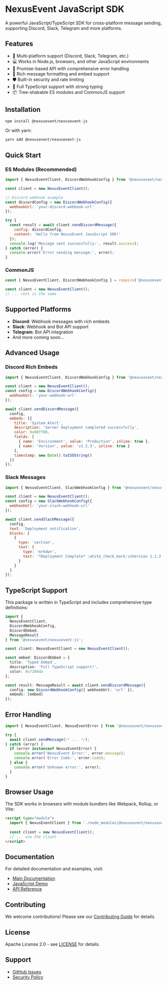 # NexusEvent JavaScript SDK

A powerful JavaScript/TypeScript SDK for cross-platform message sending, supporting Discord, Slack, Telegram and more platforms.

## Features

- 🚀 Multi-platform support (Discord, Slack, Telegram, etc.)
- 💻 Works in Node.js, browsers, and other JavaScript environments
- 🔄 Promise-based API with comprehensive error handling
- 🎨 Rich message formatting and embed support
- 🛡️ Built-in security and rate limiting
- 📝 Full TypeScript support with strong typing
- 📦 Tree-shakable ES modules and CommonJS support

## Installation

```bash
npm install @nexusevent/nexusevent-js
```

Or with yarn:

```bash
yarn add @nexusevent/nexusevent-js
```

## Quick Start

### ES Modules (Recommended)

```javascript
import { NexusEventClient, DiscordWebhookConfig } from '@nexusevent/nexusevent-js';

const client = new NexusEventClient();

// Discord webhook example
const discordConfig = new DiscordWebhookConfig({
  webhookUrl: 'your-discord-webhook-url'
});

try {
  const result = await client.sendDiscordMessage({
    config: discordConfig,
    content: 'Hello from NexusEvent JavaScript SDK!'
  });
  console.log('Message sent successfully:', result.success);
} catch (error) {
  console.error('Error sending message:', error);
}
```

### CommonJS

```javascript
const { NexusEventClient, DiscordWebhookConfig } = require('@nexusevent/nexusevent-js');

const client = new NexusEventClient();
// ... rest is the same
```

## Supported Platforms

- **Discord**: Webhook messages with rich embeds
- **Slack**: Webhook and Bot API support
- **Telegram**: Bot API integration
- And more coming soon...

## Advanced Usage

### Discord Rich Embeds

```javascript
import { NexusEventClient, DiscordWebhookConfig } from '@nexusevent/nexusevent-js';

const client = new NexusEventClient();
const config = new DiscordWebhookConfig({
  webhookUrl: 'your-webhook-url'
});

await client.sendDiscordMessage({
  config,
  embeds: [{
    title: 'System Alert',
    description: 'Server deployment completed successfully',
    color: 0x00ff00,
    fields: [
      { name: 'Environment', value: 'Production', inline: true },
      { name: 'Version', value: 'v1.2.3', inline: true }
    ],
    timestamp: new Date().toISOString()
  }]
});
```

### Slack Messages

```javascript
import { NexusEventClient, SlackWebhookConfig } from '@nexusevent/nexusevent-js';

const client = new NexusEventClient();
const config = new SlackWebhookConfig({
  webhookUrl: 'your-slack-webhook-url'
});

await client.sendSlackMessage({
  config,
  text: 'Deployment notification',
  blocks: [
    {
      type: 'section',
      text: {
        type: 'mrkdwn',
        text: '*Deployment Complete* :white_check_mark:\nVersion 1.2.3 is now live!'
      }
    }
  ]
});
```

## TypeScript Support

This package is written in TypeScript and includes comprehensive type definitions:

```typescript
import { 
  NexusEventClient, 
  DiscordWebhookConfig, 
  DiscordEmbed,
  MessageResult 
} from '@nexusevent/nexusevent-js';

const client: NexusEventClient = new NexusEventClient();

const embed: DiscordEmbed = {
  title: 'Typed Embed',
  description: 'Full TypeScript support!',
  color: 0x7289da
};

const result: MessageResult = await client.sendDiscordMessage({
  config: new DiscordWebhookConfig({ webhookUrl: 'url' }),
  embeds: [embed]
});
```

## Error Handling

```javascript
import { NexusEventClient, NexusEventError } from '@nexusevent/nexusevent-js';

try {
  await client.sendMessage(/* ... */);
} catch (error) {
  if (error instanceof NexusEventError) {
    console.error('NexusEvent Error:', error.message);
    console.error('Error Code:', error.code);
  } else {
    console.error('Unknown error:', error);
  }
}
```

## Browser Usage

The SDK works in browsers with module bundlers like Webpack, Rollup, or Vite:

```html
<script type="module">
  import { NexusEventClient } from './node_modules/@nexusevent/nexusevent-js/dist/index.esm.js';
  
  const client = new NexusEventClient();
  // ... use the client
</script>
```

## Documentation

For detailed documentation and examples, visit:
- [Main Documentation](https://github.com/i-vox/NexusEvent)
- [JavaScript Demo](https://github.com/i-vox/NexusEvent/tree/main/examples/js-demo)
- [API Reference](https://github.com/i-vox/NexusEvent/tree/main/packages/nexusevent-js/docs)

## Contributing

We welcome contributions! Please see our [Contributing Guide](https://github.com/i-vox/NexusEvent/blob/main/.github/CONTRIBUTING.md) for details.

## License

Apache License 2.0 - see [LICENSE](LICENSE) for details.

## Support

- [GitHub Issues](https://github.com/i-vox/NexusEvent/issues)
- [Security Policy](https://github.com/i-vox/NexusEvent/blob/main/.github/SECURITY.md)